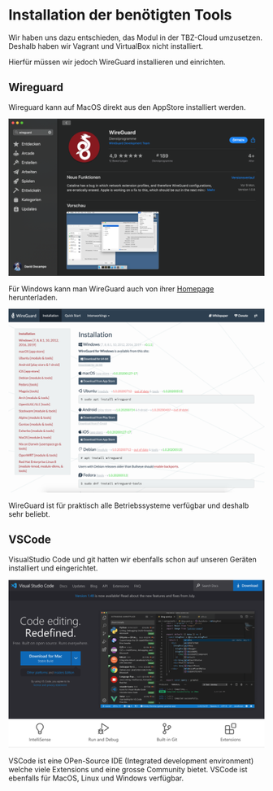 # Installation der benötigten Tools

Wir haben uns dazu entschieden, das Modul in der TBZ-Cloud umzusetzen. Deshalb haben wir Vagrant und VirtualBox nicht installiert.

Hierfür müssen wir jedoch WireGuard installieren und einrichten.

## Wireguard

Wireguard kann auf MacOS direkt aus den AppStore installiert werden.

<img src="https://github.com/SayHeyD/M300-BIST/blob/master/images/Bildschirmfoto%202020-08-19%20um%2010.13.22.png" alt="WireGuard AppStore Page" width="600px">

Für Windows kann man WireGuard auch von ihrer [Homepage](https://www.wireguard.com/) herunterladen.
 
<img src="https://github.com/SayHeyD/M300-BIST/blob/master/images/Bildschirmfoto%202020-08-19%20um%2010.51.48.png" alt="WireGuard Download Page" width="600px">

WireGuard ist für praktisch alle Betriebssysteme verfügbar und deshalb sehr beliebt.

## VSCode

VisualStudio Code und git hatten wir ebenfalls schon auf unseren Geräten installiert und eingerichtet.

<img src="https://github.com/SayHeyD/M300-BIST/blob/master/images/Bildschirmfoto%202020-08-19%20um%2011.15.18.png" alt="VSCode download Page" width="600px">

VSCode ist eine OPen-Source IDE (Integrated development environment) welche viele Extensions und eine grosse Community bietet. VSCode ist ebenfalls für MacOS, Linux und Windows verfügbar.



